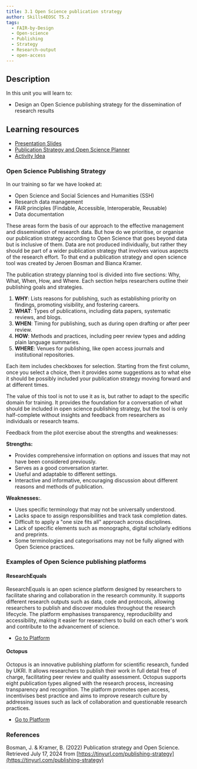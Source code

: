 ```yaml
---
title: 3.1 Open Science publication strategy
author: Skills4EOSC T5.2
tags:
  - FAIR-by-Design
  - Open-science
  - Publishing
  - Strategy
  - Research-output
  - open-access
---
```

## Description

In this unit you will learn to: 

- Design an Open Science publishing strategy for the dissemination of research results

## Learning resources

- <a href="https://docs.google.com/presentation/d/1hGrxEsmNoI7f0q6E7W_tcjXkhsmUIjkA/edit?usp=sharing&ouid=102604071504748959042&rtpof=true&sd=true" target="_blank">Presentation Slides</a>
- <a href="https://docs.google.com/spreadsheets/d/1aGHBBlu7LSgXlbejVcPxDYXKBy-qPQyze885YX3xi_0/edit?usp=sharing" target="_blank">Publication Strategy and Open Science Planner</a>
- <a href="https://docs.google.com/document/d/10mF3wvRh-8EOu6Q1Vy867zp-J4iorVmJcAzK4tY8iRs/edit?usp=sharing" target="_blank">Activity Idea</a>

### Open Science Publishing Strategy

In our training so far we have looked at:

- Open Science and Social Sciences and Humanities (SSH)
- Research data management
- FAIR principles (Findable, Accessible, Interoperable, Reusable)
- Data documentation

These areas form the basis of our approach to the effective management and dissemination of research data. But how do we prioritise, or organise our publication strategy according to Open Science that goes beyond data but is inclusive of them. Data are not produced individually, but rather they should be part of a wider publication strategy that involves various aspects of the research effort. To that end a publication strategy and open science tool was created by Jeroen Bosman and Bianca Kramer. 

The publication strategy planning tool is divided into five sections: Why, What, When, How, and Where. Each section helps researchers outline their publishing goals and strategies.

1. **WHY**: Lists reasons for publishing, such as establishing priority on findings, promoting visibility, and fostering careers.
2. **WHAT**: Types of publications, including data papers, systematic reviews, and blogs.
3. **WHEN**: Timing for publishing, such as during open drafting or after peer review.
4. **HOW**: Methods and practices, including peer review types and adding plain language summaries.
5. **WHERE**: Venues for publishing, like open access journals and institutional repositories.

Each item includes checkboxes for selection. Starting from the first column, once you select a choice, then it provides some suggestions as to what else it should be possibly included your publication strategy moving forward and at different times. 

The value of this tool is not to use it as is, but rather to adapt to the specific domain for training. It provides the foundation for a conversation of what should be included in open science publishing strategy, but the tool is only half-complete without insights and feedback from researchers as individuals or research teams. 

Feedback from the pilot exercise about the strengths and weaknesses: 

**Strengths:**

- Provides comprehensive information on options and issues that may not have been considered previously.
- Serves as a good conversation starter.
- Useful and adaptable to different settings.
- Interactive and informative, encouraging discussion about different reasons and methods of publication.

**Weaknesses:**.

- Uses specific terminology that may not be universally understood.
- Lacks space to assign responsibilities and track task completion dates.
- Difficult to apply a "one size fits all" approach across disciplines.
- Lack of specific elements such as monographs, digital scholarly editions and preprints.
- Some terminologies and categorisations may not be fully aligned with Open Science practices.

### Examples of Open Science publishing platforms

#### ResearchEquals

ResearchEquals is an open science platform designed by researchers to facilitate sharing and collaboration in the research community. It supports different research outputs such as data, code and protocols, allowing researchers to publish and discover modules throughout the research lifecycle. The platform emphasises transparency, reproducibility and accessibility, making it easier for researchers to build on each other's work and contribute to the advancement of science.

- [Go to Platform](https://www.researchequals.com/)

#### Octopus

Octopus is an innovative publishing platform for scientific research, funded by UKRI. It allows researchers to publish their work in full detail free of charge, facilitating peer review and quality assessment. Octopus supports eight publication types aligned with the research process, increasing transparency and recognition. The platform promotes open access, incentivises best practice and aims to improve research culture by addressing issues such as lack of collaboration and questionable research practices.

- [Go to Platform](https://www.octopus.ac/)
### References

Bosman, J. & Kramer, B. (2022) Publication strategy and Open Science. Retrieved July 17, 2024 from [https://tinyurl.com/publishing-strategy](https://tinyurl.com/publishing-strategy)
